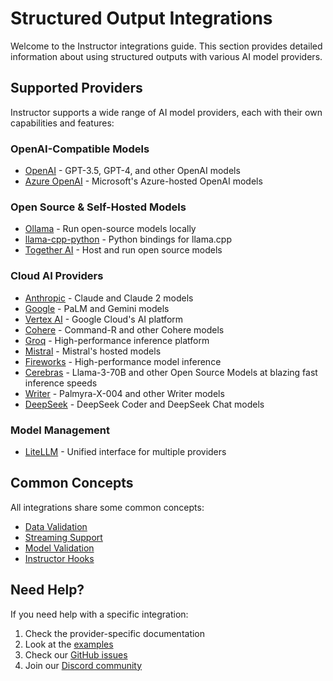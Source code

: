 # Structured Output Integrations

Welcome to the Instructor integrations guide. This section provides detailed information about using structured outputs with various AI model providers.

## Supported Providers

Instructor supports a wide range of AI model providers, each with their own capabilities and features:

### OpenAI-Compatible Models

- [OpenAI](./openai.md) - GPT-3.5, GPT-4, and other OpenAI models
- [Azure OpenAI](./azure.md) - Microsoft's Azure-hosted OpenAI models

### Open Source & Self-Hosted Models

- [Ollama](./ollama.md) - Run open-source models locally
- [llama-cpp-python](./llama-cpp-python.md) - Python bindings for llama.cpp
- [Together AI](./together.md) - Host and run open source models

### Cloud AI Providers

- [Anthropic](./anthropic.md) - Claude and Claude 2 models
- [Google](./google.md) - PaLM and Gemini models
- [Vertex AI](./vertex.md) - Google Cloud's AI platform
- [Cohere](./cohere.md) - Command-R and other Cohere models
- [Groq](./groq.md) - High-performance inference platform
- [Mistral](./mistral.md) - Mistral's hosted models
- [Fireworks](./fireworks.md) - High-performance model inference
- [Cerebras](./cerebras.md) - Llama-3-70B and other Open Source Models at blazing fast inference speeds
- [Writer](./writer.md) - Palmyra-X-004 and other Writer models
- [DeepSeek](./deepseek.md) - DeepSeek Coder and DeepSeek Chat models

### Model Management

- [LiteLLM](./litellm.md) - Unified interface for multiple providers

## Common Concepts

All integrations share some common concepts:

- [Data Validation](../concepts/validation.md)
- [Streaming Support](../concepts/partial.md)
- [Model Validation](../concepts/models.md)
- [Instructor Hooks](../concepts/hooks.md)

## Need Help?

If you need help with a specific integration:

1. Check the provider-specific documentation
2. Look at the [examples](../examples/index.md)
3. Check our [GitHub issues](https://github.com/jxnl/instructor/issues)
4. Join our [Discord community](https://discord.gg/CV8sPM5k5Y)
